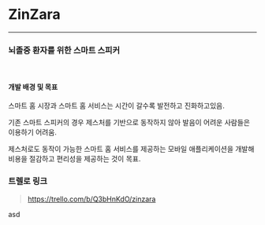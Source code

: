 # ZinZara
---------------

### 뇌졸중 환자를 위한 스마트 스피커

<br>

#### 개발 배경 및 목표

스마트 홈 시장과 스마트 홈 서비스는 시간이 갈수록 발전하고 진화하고있음.

기존 스마트 스피커의 경우 제스처를 기반으로 동작하지 않아 발음이 어려운 사람들은 이용하기 어려움.

제스처로도 동작이 가능한 스마트 홈 서비스를 제공하는 모바일 애플리케이션을 개발해 비용을 절감하고 편리성을 제공하는 것이 목표.



### 트렐로 링크
> https://trello.com/b/Q3bHnKdO/zinzara







asd
